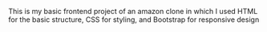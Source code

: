 This is my basic frontend project of an amazon clone in which I used HTML for the basic structure, CSS for styling, and Bootstrap for responsive design
